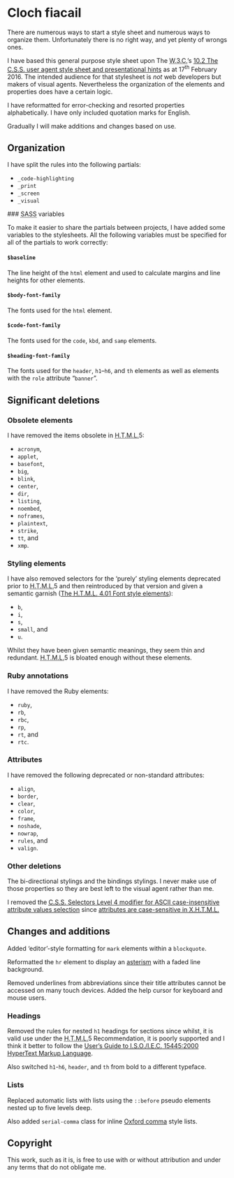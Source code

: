 <h1 xml:lang="ga">Cloch fiacail</h1>

There are numerous ways to start a style sheet and numerous ways to organize them. Unfortunately there is no right way, and yet plenty of wrongs ones.

I have based this general purpose style sheet upon The <abbr title="World Wide Web Consortium" class="initialism">W.3.C.</abbr>’s [10.2 The <abbr title="Cascading Style Sheets" class="initialism">C.S.S.</abbr> user agent style sheet and presentational hints](https://www.w3.org/TR/html5/rendering.html#the-css-user-agent-style-sheet-and-presentational-hints) as at <time datetime="2016-02-17">17<sup>th</sup> February 2016.</time> The intended audience for that stylesheet is *not* web developers but makers of visual agents. Nevertheless the organization of the elements and properties does have a certain logic.

I have reformatted for error-checking and resorted properties alphabetically.
I have only included quotation marks for English.

Gradually I will make additions and changes based on use.

## Organization

I have split the rules into the following partials:

* `_code-highlighting`
* `_print`
* `_screen`
* `_visual`

### <abbr title="Syntactically Awesome Style Sheets" class="initialism">SASS</abbr> variables

To make it easier to share the partials between projects, I have added some variables to the stylesheets. All the following variables must be specified for all of the partials to work correctly:

#### `$baseline`

The line height of the `html` element and used to calculate margins and line heights for other elements.

#### `$body-font-family`

The fonts used for the `html` element.

#### `$code-font-family`

The fonts used for the `code`, `kbd`, and `samp` elements.

#### `$heading-font-family`

The fonts used for the `header`, `h1`–`h6`, and `th` elements as well as elements with the `role` attribute “`banner`”.

## Significant deletions

### Obsolete elements

I have removed the items obsolete in <abbr title="Hypertext Mark-up Language" class="initialism">H.T.M.L.</abbr>5:

* `acronym`,
* `applet`,
* `basefont`,
* `big`,
* `blink`,
* `center`,
* `dir`,
* `listing`,
* `noembed`,
* `noframes`,
* `plaintext`,
* `strike`,
* `tt`, and
* `xmp`.

### Styling elements

I have also removed selectors for the ‘purely’ styling elements deprecated prior to <abbr title="Hypertext Mark-up Language" class="initialism">H.T.M.L.</abbr>5 and then reintroduced by that version and given a semantic garnish ([The <abbr title="Hypertext Mark-up Language" class="initialism">H.T.M.L.</abbr> 4.01 Font style elements](https://www.w3.org/TR/html401/present/graphics.html#h-15.2.1)):

* `b`,
* `i`,
* `s`,
* `small`, and
* `u`.

Whilst they have been given semantic meanings, they seem thin and redundant. <abbr title="Hypertext Mark-up Language" class="initialism">H.T.M.L.</abbr>5 is bloated enough without these elements.

### Ruby annotations

I have removed the Ruby elements:

* `ruby`,
* `rb`,
* `rbc`,
* `rp`,
* `rt`, and
* `rtc`.

### Attributes

I have removed the following deprecated or non-standard attributes:

* `align`,
* `border`,
* `clear`,
* `color`,
* `frame`,
* `noshade`,
* `nowrap`,
* `rules`, and
* `valign`.

### Other deletions

The bi-directional stylings and the bindings stylings. I never make use of those properties so they are best left to the visual agent rather than me.

I removed the [<abbr title="Cascading Style Sheets" class="initialism">C.S.S.</abbr> Selectors Level 4 modifier for ASCII case-insensitive attribute values selection](https://drafts.csswg.org/selectors-4/#attribute-case) since [attributes are case-sensitive in <abbr title="eXtensible Hypertext Mark-up Language" class="initialism">X.H.T.M.L.</abbr>](https://www.w3.org/TR/xhtml1/#h-4.2)

## Changes and additions

Added ‘editor’-style formatting for `mark` elements within a `blockquote`.

Reformatted the `hr` element to display an [asterism](https://en.wikipedia.org/wiki/Asterism_%28typography%29) with a faded line background.

Removed underlines from abbreviations since their title attributes cannot be accessed on many touch devices. Added the help cursor for keyboard and mouse users.

### Headings

Removed the rules for nested `h1` headings for sections since whilst, it is valid use under the <abbr title="Hypertext Mark-up Language" class="initialism">H.T.M.L.</abbr>5 Recommendation, it is poorly supported and I think it better to follow the [User’s Guide to <abbr title="International Organization for Standardization" class="initialism">I.S.O.</abbr>/<abbr title="International Electrotechnical Commission">I.E.C.</abbr> 15445:2000 HyperText Markup Language](https://www.cs.tcd.ie/misc/15445/UG.HTML#H1.NEST).

Also switched `h1`-`h6`, `header`, and `th` from bold to a different typeface.

### Lists

Replaced automatic lists with lists using the `::before` pseudo elements nested up to five levels deep.

Also added `serial-comma` class for inline [Oxford comma](https://en.wikipedia.org/wiki/Serial_comma) style lists.

## Copyright

This work, such as it is, is free to use with or without attribution and under any terms that do not obligate me.
